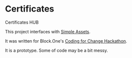 # Certificates
Certificates HUB

This project interfaces with [Simple Assets](https://github.com/cryptolions/SimpleAssets). 

It was written for Block.One's [Coding for Change Hackathon](https://hackathon.eos.io/events/coding-for-change/?utm_source=edm2&utm_medium=email&utm_campaign=hackathon&utm_content=edm_2020).  

It is a prototype. Some of code may be a bit messy.
